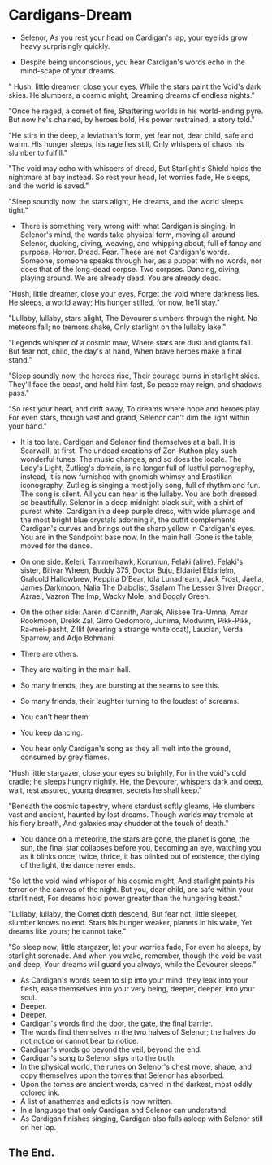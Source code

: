 # Cardigans-Dream

- Selenor,
As you rest your head on Cardigan's lap, your eyelids grow heavy surprisingly quickly.

- Despite being unconscious, you hear Cardigan's words echo in the mind-scape of your dreams...

" Hush, little dreamer, close your eyes,
While the stars paint the Void's dark skies.
He slumbers, a cosmic might,
Dreaming dreams of endless nights."

"Once he raged, a comet of fire,
Shattering worlds in his world-ending pyre.
But now he's chained, by heroes bold,
His power restrained, a story told."

"He stirs in the deep, a leviathan's form,
yet fear not, dear child, safe and warm.
His hunger sleeps, his rage lies still,
Only whispers of chaos his slumber to fulfill."

"The void may echo with whispers of dread,
But Starlight's Shield holds the nightmare at bay instead.
So rest your head, let worries fade,
He sleeps, and the world is saved."

"Sleep soundly now, the stars alight,
He dreams, and the world sleeps tight."

- There is something very wrong with what Cardigan is singing. In Selenor's mind, the words take physical form, moving all around Selenor, ducking, diving, weaving, and whipping about, full of fancy and purpose. Horror. Dread. Fear. These are not Cardigan's words. Someone, someone speaks through her, as a puppet with no words, nor does that of the long-dead corpse. Two corpses. Dancing, diving, playing around. We are already dead. You are already dead.

"Hush, little dreamer, close your eyes,
Forget the void where darkness lies.
He sleeps, a world away;
His hunger stilled, for now, he'll stay."

"Lullaby, lullaby, stars alight,
The Devourer slumbers through the night.
No meteors fall; no tremors shake,
Only starlight on the lullaby lake."

"Legends whisper of a cosmic maw,
Where stars are dust and giants fall.
But fear not, child, the day's at hand,
When brave heroes make a final stand."

"Sleep soundly now, the heroes rise,
Their courage burns in starlight skies.
They'll face the beast, and hold him fast,
So peace may reign, and shadows pass."

"So rest your head, and drift away,
To dreams where hope and heroes play.
For even stars, though vast and grand,
Selenor can't dim the light within your hand."

- It is too late. Cardigan and Selenor find themselves at a ball. It is Scarwall, at first. The undead creations of Zon-Kuthon play such wonderful tunes. The music changes, and so does the locale. The Lady's Light, Zutlieg's domain, is no longer full of lustful pornography, instead, it is now furnished with gnomish whimsy and Erastilian iconography, Zutlieg is singing a most jolly song, full of rhythm and fun. The song is silent. All you can hear is the lullaby. You are both dressed so beautifully. Selenor in a deep midnight black suit, with a shirt of purest white. Cardigan in a deep purple dress, with wide plumage and the most bright blue crystals adorning it, the outfit complements Cardigan's curves and brings out the sharp yellow in Cardigan's eyes. You are in the Sandpoint base now. In the main hall. Gone is the table, moved for the dance.

- On one side: Keleri, Tammerhawk, Korumun, Felaki (alive), Felaki's sister, Bilivar Wheen, Buddy 375, Doctor Buju, Eldariel Eldarielm, Gralcold Hallowbrew, Keppira D’Bear, Idla Lunadream, Jack Frost, Jaella, James Darkmoon, Nalia The Diabolist, Ssalarn The Lesser Silver Dragon, Azrael, Vazron The Imp, Wacky Mole, and Boggly Green.

- On the other side: Aaren d'Cannith, Aarlak, Alissee Tra-Umna, Amar Rookmoon, Drekk Zal, Girro Qedomoro, Junima, Modwinn, Pikk-Pikk, Ra-mei-pasht, Zillif (wearing a strange white coat), Laucian, Verda Sparrow, and Adjo Bohmani.

- There are others.
- They are waiting in the main hall.
- So many friends, they are bursting at the seams to see this.
- So many friends, their laughter turning to the loudest of screams.
- You can't hear them.
- You keep dancing.
- You hear only Cardigan's song as they all melt into the ground, consumed by grey flames.

"Hush little stargazer, close your eyes so brightly,
For in the void's cold cradle; he sleeps hungry nightly.
He, the Devourer, whispers dark and deep,
wait, rest assured, young dreamer, secrets he shall keep."

"Beneath the cosmic tapestry, where stardust softly gleams, 
He slumbers vast and ancient, haunted by lost dreams. 
Though worlds may tremble at his fiery breath, 
And galaxies may shudder at the touch of death."

- You dance on a meteorite, the stars are gone, the planet is gone, the sun, the final star collapses before you, becoming an eye, watching you as it blinks once, twice, thrice, it has blinked out of existence, the dying of the light, the dance never ends.

"So let the void wind whisper of his cosmic might,
And starlight paints his terror on the canvas of the night.
But you, dear child, are safe within your starlit nest,
For dreams hold power greater than the hungering beast."

"Lullaby, lullaby, the Comet doth descend,
But fear not, little sleeper, slumber knows no end.
Stars his hunger weaker, planets in his wake,
Yet dreams like yours; he cannot take."

"So sleep now; little stargazer, let your worries fade,
For even he sleeps, by starlight serenade.
And when you wake, remember, though the void be vast and deep,
Your dreams will guard you always, while the Devourer sleeps."

- As Cardigan's words seem to slip into your mind, they leak into your flesh, ease themselves into your very being, deeper, deeper, into your soul. 
- Deeper. 
- Deeper. 
- Cardigan's words find the door, the gate, the final barrier. 
- The words find themselves in the two halves of Selenor; the halves do not notice or cannot bear to notice. 
- Cardigan's words go beyond the veil, beyond the end. 
- Cardigan's song to Selenor slips into the truth. 
- In the physical world, the runes on Selenor's chest move, shape, and copy themselves upon the tomes that Selenor has absorbed. 
- Upon the tomes are ancient words, carved in the darkest, most oddly colored ink. 
- A list of anathemas and edicts is now written. 
- In a language that only Cardigan and Selenor can understand. 
- As Cardigan finishes singing, Cardigan also falls asleep with Selenor still on her lap. 

## The End.